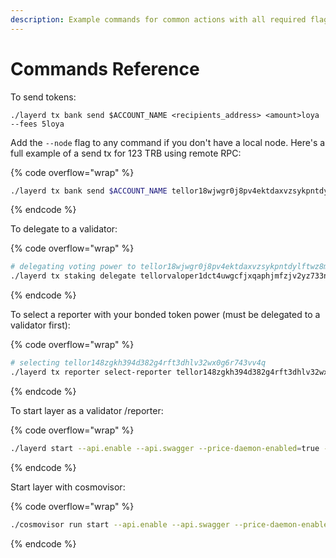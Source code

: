 ```yaml
---
description: Example commands for common actions with all required flags.
---
```


# Commands Reference

To send tokens:

```
./layerd tx bank send $ACCOUNT_NAME <recipients_address> <amount>loya --fees 5loya
```

Add the `--node` flag to any command if you don't have a local node. Here's a full example of a send tx for 123 TRB using remote RPC:

{% code overflow="wrap" %}
```bash
./layerd tx bank send $ACCOUNT_NAME tellor18wjwgr0j8pv4ektdaxvzsykpntdylftwz8ml97 123000000loya --fees 10loya --node=http://tellorlayer.com:26657
```
{% endcode %}

To delegate to a validator:

{% code overflow="wrap" %}
```bash
# delegating voting power to tellor18wjwgr0j8pv4ektdaxvzsykpntdylftwz8ml97
./layerd tx staking delegate tellorvaloper1dct4uwgcfjxqaphjmfzjv2yz733n9fycxdz2m6 123000000loya --from $ACCOUNT_NAME --fees 5loya --chain-id layertest-2
```
{% endcode %}

To select a reporter with your bonded token power (must be delegated to a validator first):

{% code overflow="wrap" %}
```bash
# selecting tellor148zgkh394d382g4rft3dhlv32wx0g6r743vv4q
./layerd tx reporter select-reporter tellor148zgkh394d382g4rft3dhlv32wx0g6r743vv4q --from $ACCOUNT_NAME --chain-id layertest-2 --fees 5loya --node=http://layer-node.com:26758
```
{% endcode %}

To start layer as a validator /reporter:

{% code overflow="wrap" %}
```sh
./layerd start --api.enable --api.swagger --price-daemon-enabled=true --panic-on-daemon-failure-enabled=false --key-name $ACCOUNT_NAME --home ~/.layer
```
{% endcode %}

Start layer with cosmovisor:

{% code overflow="wrap" %}
```sh
./cosmovisor run start --api.enable --api.swagger --price-daemon-enabled=false --panic-on-daemon-failure-enabled=false --key-name $ACCOUNT_NAME --home ~/.layer
```
{% endcode %}
